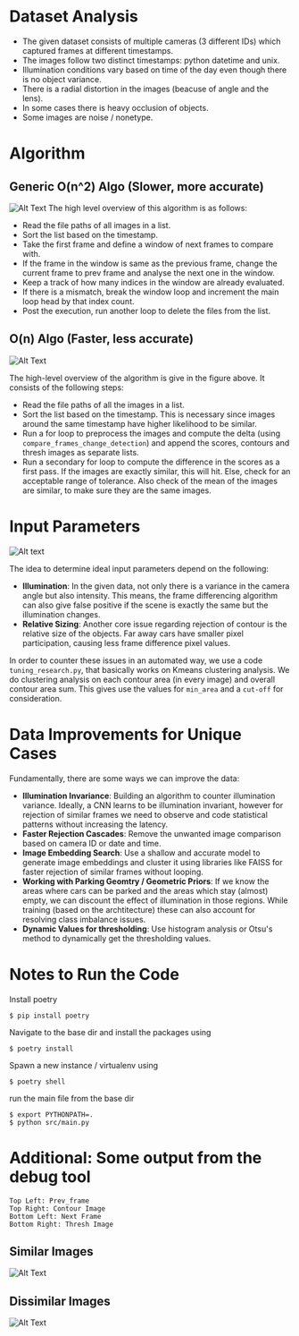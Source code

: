 # Dataset Analysis

* The given dataset consists of multiple cameras (3 different IDs) which captured frames at different timestamps.
* The images follow two distinct timestamps: python datetime and unix.
* Illumination conditions vary based on time of the day even though there is no object variance.
* There is a radial distortion in the images (beacuse of angle and the lens).
* In some cases there is heavy occlusion of objects.
* Some images are noise / nonetype.

# Algorithm
## Generic O(n^2) Algo (Slower, more accurate)
![Alt Text](./data/ntwoalgo.png)
The high level overview of this algorithm is as follows:
* Read the file paths of all images in a list.
* Sort the list based on the timestamp.
* Take the first frame and define a window of next frames to compare with.
* If the frame in the window is same as the previous frame, change the current frame to prev frame and analyse the next one in the window.
* Keep a track of how many indices in the window are already evaluated.
* If there is a mismatch, break the window loop and increment the main loop head by that index count.
* Post the execution, run another loop to delete the files from the list.

## O(n) Algo (Faster, less accurate)

![Alt Text](./data/algo_overview.png)

The high-level overview of the algorithm is give in the figure above. It consists of the following steps:
* Read the file paths of all the images in a list.
* Sort the list based on the timestamp. This is necessary since images around the same timestamp have higher likelihood to be similar.
* Run a for loop to preprocess the images and compute the delta (using `compare_frames_change_detection`) and append the scores, contours and thresh images as separate lists.
* Run a secondary for loop to compute the difference in the scores as a first pass. If the images are exactly similar, this will hit. Else, check for an acceptable range of tolerance. Also check of the mean of the images are similar, to make sure they are the same images.

# Input Parameters
![Alt text](./data/clustering_analysus.png)

The idea to determine ideal input parameters depend on the following:
* **Illumination**: In the given data, not only there is a variance in the camera angle but also intensity. This means, the frame differencing algorithm can also give false positive if the scene is exactly the same but the illumination changes.
* **Relative Sizing**: Another core issue regarding rejection of contour is the relative size of the objects. Far away cars have smaller pixel participation, causing less frame difference pixel values.

In order to counter these issues in an automated way, we use a code `tuning_research.py`, that basically works on Kmeans clustering analysis. We do clustering analysis on each contour area (in every image) and overall contour area sum. This gives use the values for `min_area` and a `cut-off` for consideration.

# Data Improvements for Unique Cases
Fundamentally, there are some ways we can improve the data:

* **Illumination Invariance**: Building an algorithm to counter illumination variance. Ideally, a CNN learns to be illumination invariant, however for rejection of similar frames we need to observe and code statistical patterns without increasing the latency.
* **Faster Rejection Cascades**: Remove the unwanted image comparison based on camera ID or date and time.
* **Image Embedding Search**: Use a shallow and accurate model to generate image embeddings and cluster it using libraries like FAISS for faster rejection of similar frames without looping.
* **Working with Parking Geomtry / Geometric Priors**: If we know the areas where cars can be parked and the areas which stay (almost) empty, we can discount the effect of illumination in those regions. While training (based on the archtitecture) these can also account for resolving class imbalance issues.
* **Dynamic Values for thresholding**: Use histogram analysis or Otsu's method to dynamically get the thresholding values.


# Notes to Run the Code

Install poetry
```
$ pip install poetry
```

Navigate to the base dir and install the packages using
```
$ poetry install
```

Spawn a new instance / virtualenv using
```
$ poetry shell
```

run the main file from the base dir
```
$ export PYTHONPATH=.
$ python src/main.py
```

# Additional: Some output from the debug tool

```
Top Left: Prev_frame
Top Right: Contour Image
Bottom Left: Next Frame
Bottom Right: Thresh Image
```

## Similar Images
![Alt Text](./data/curr_prev1.png)

## Dissimilar Images
![Alt Text](./data/curr_prev2.png)